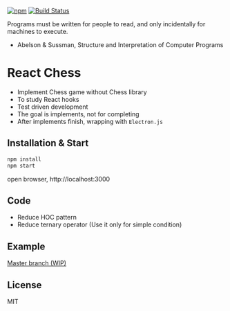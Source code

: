 [![npm](https://img.shields.io/npm/l/scu-inspector.svg)](LICENSE.md) [![Build Status](https://travis-ci.org/jsveron23/react-chess.svg?branch=next)](https://travis-ci.org/jsveron23/react-chess)

Programs must be written for people to read, and only incidentally for machines to execute.

- Abelson & Sussman, Structure and Interpretation of Computer Programs

# React Chess

- Implement Chess game without Chess library
- To study React hooks
- Test driven development
- The goal is implements, not for completing
- After implements finish, wrapping with `Electron.js`

## Installation & Start

```bash
npm install
npm start
```

open browser, http://localhost:3000

## Code

- Reduce HOC pattern
- Reduce ternary operator (Use it only for simple condition)

## Example

[Master branch (WIP)](https://jsveron23-react-chess.herokuapp.com/)

## License

MIT
